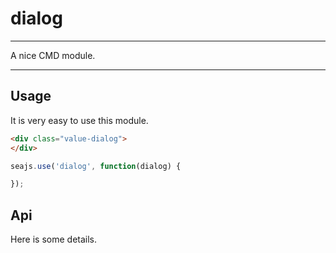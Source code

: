 # dialog

---

A nice CMD module.

---

## Usage

It is very easy to use this module.

````html
<div class="value-dialog">
</div>
````

```javascript
seajs.use('dialog', function(dialog) {

});
```

## Api

Here is some details.
